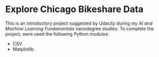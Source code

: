 # Explore Chicago Bikeshare Data

This is an introductory project suggested by Udacity during my *AI and Machine Learning Fundamentals* nanodegree studies. To complete the project, were used the following Python modules:

* CSV
* Matplotlib